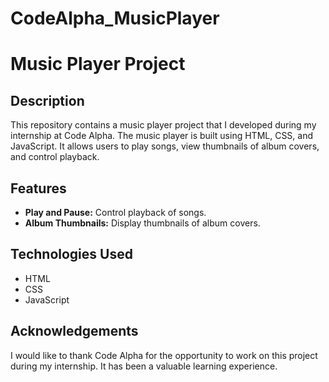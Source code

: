 # CodeAlpha_MusicPlayer
# Music Player Project

## Description
This repository contains a music player project that I developed during my internship at Code Alpha. The music player is built using HTML, CSS, and JavaScript. It allows users to play songs, view thumbnails of album covers, and control playback.

## Features
- **Play and Pause:** Control playback of songs.
- **Album Thumbnails:** Display thumbnails of album covers.

## Technologies Used
- HTML
- CSS
- JavaScript

## Acknowledgements
I would like to thank Code Alpha for the opportunity to work on this project during my internship. It has been a valuable learning experience.
